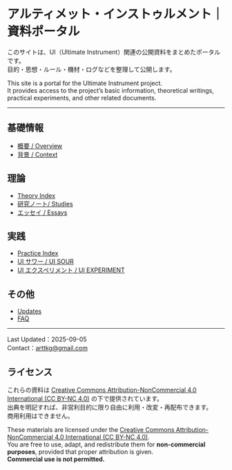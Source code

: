 # アルティメット・インストゥルメント｜資料ポータル

このサイトは、UI（Ultimate Instrument）関連の公開資料をまとめたポータルです。  
目的・思想・ルール・機材・ログなどを整理して公開します。

This site is a portal for the Ultimate Instrument project.  
It provides access to the project’s basic information, theoretical writings, practical experiments, and other related documents.

---

## 基礎情報
- [概要 / Overview](docs/overview.md)
- [背景 / Context](docs/context.md)


## 理論
- [Theory Index](docs/studies/index.md)
- [研究ノート/ Studies](docs/theory/notes.md)
- [エッセイ / Essays](docs/theory/essays.md)


## 実践
- [Practice Index](docs/practice/index.md)
- [UI サワー / UI SOUR](docs/practice/ui_sour/index.md)
- [UI エクスペリメント / UI EXPERIMENT](docs/ui_experiment/index.md)


## その他
- [Updates](docs/updates.md)
- [FAQ](docs/faq.md)

---

Last Updated：2025-09-05  
Contact：arttkg@gmail.com

## ライセンス
これらの資料は [Creative Commons Attribution-NonCommercial 4.0 International (CC BY-NC 4.0)](https://creativecommons.org/licenses/by-nc/4.0/deed.ja) の下で提供されています。  
出典を明記すれば、非営利目的に限り自由に利用・改変・再配布できます。  
商用利用はできません。

These materials are licensed under the [Creative Commons Attribution-NonCommercial 4.0 International (CC BY-NC 4.0)](https://creativecommons.org/licenses/by-nc/4.0/deed.en).  
You are free to use, adapt, and redistribute them for **non-commercial purposes**, provided that proper attribution is given.  
**Commercial use is not permitted.**
